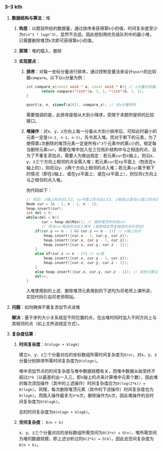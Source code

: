 ### 3-3 kth

1. **数据结构与算法**：堆

   1. **构思**：以题目所给的数据量，通过排序来获得第`k`小的值，时间复杂度至少为`O(n^3 * logn^3)`，显然不合适。因此想到用优先级队列中的最小堆，只需要删除堆顶`k`次即可获得第`k`小的值。

   2. **原理**：堆的插入、删除

   3. **实现要点**：

      1. **排序**：对每一坐标分量进行排序，通过控制变量法来设计`qsort`的比较器`compare`。以下以`x`分量为例：

         ```c++
         int compare_x(const void * a, const void * b){ // x分量比较器，控制住y、z分量相同
         		return compare(*(int*)a, 1, 1, *(int*)b, 1, 1);
         }
         
         qsort(a, n, sizeof(a[0]), compare_x); // 对x分量排序
         ```

         需要强调的是，此排序是按从大到小降序，受限于本题所提供的比较接口。

      2. **堆操作**：对x、y、z方向上每一分量从大到小排序后，可知此时最小的元素一定是`(n-1, n-1, n-1)`，先令其入堆。而对于剩下的元素，为了使得第`i`次删除的堆顶元素一定是所有`n^3`个元素中的第`i`小的，规定每当删除元素`cur`，需要在堆中加入在三位拓扑结构中与之相连的点，且为了不重复添加点，需要人为做出规定：若元素`cur`在x轴上，则沿x、y、z三个方向上相邻的点全需入堆；若元素`cur`在xy平面上（刨去在x轴上的），则将沿y、z两个方向上相邻的点入堆；若元素`cur`属于剩下的情况（即在z轴上、或在yz平面上、或在xz平面上），则仅将z方向上与之相邻的点入堆。

         伪代码如下：

         ```c++
         // 规定: x轴上的点出1入3, xy平面上的点出1入2, z轴及yz面及xz面上的点出1入1
         Node cur = {n - 1, n - 1, n - 1};
         heap.insert(cur);
         int del = 0;
         while(del < k){
         		cur = heap.delMin(); // 摘除堆顶并存到cur
         		// 将与cur相连的点加入堆中 (按照规定界定相连的点并添加)
             if(cur.y == n - 1 && cur.z == n - 1){ // x轴上的点
                 heap.insert({cur.x - 1, cur.y, cur.z});
                 heap.insert({cur.x, cur.y - 1, cur.z});
                 heap.insert({cur.x, cur.y, cur.z - 1});
             }
             else if(cur.z == n - 1){ // xy面
                 heap.insert({cur.x, cur.y - 1, cur.z});
                 heap.insert({cur.x, cur.y, cur.z - 1});
             }
             else heap.insert({cur.x, cur.y, cur.z - 1}); // 其他只需沿z方向移动
             del++;
         }
         ```

         入堆使用到的上滤、删除堆顶元素用到的下滤均为邓老师上课所讲，实现代码引自邓老师网站。

2. **问题**：如何确保不重复添加节点进堆

   **解决**：基于序列大小关系规定不同位置的点，在出堆时同时加入不同方向上与其相邻的点（如上文所说规定方式）。

3. **复杂度估算**：

   1. **时间复杂度**：`O(nlogn + klogk)` 

      建立x、y、z三个分量对应的坐标数组所需时间复杂度为`O(n)`，对x、y、z分量分别排序所需时间复杂度为`O(nlogn)`。

      堆中添加节点的时间复杂度与堆中数据规模有关，而堆中数据从始至终不超过`2*k`（以最差的出一入三，即x轴上的点来计算堆中元素个数），因此堆的每次添加操作（其中的上滤操作）时间复杂度应为`O(log(2*k)) = O(logk)`。同理，每次删除堆顶元素（其中的下滤操作）时间复杂度也为`O(logk)`。而插入操作最多为`3*k`次，删除操作为`k`次，因此堆操作的总时间复杂度为`O(klogk)`。

      总的时间复杂度为`O(nlogn + klogk)`。

   2. **空间复杂度**： `O(n + k)` 

      x、y、z三个分量对应的坐标数组所需空间为`O(3*n) = O(n)`，堆所需空间为堆的数据规模，即上述分析过的`O(2*k) = O(k)`，因此总空间复杂度为`O(n + k)`。

